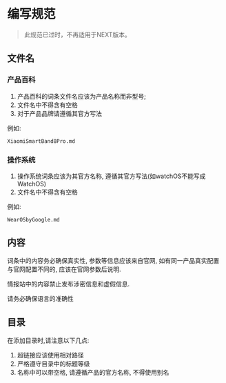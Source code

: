 # 编写规范

> 此规范已过时，不再适用于NEXT版本。

## 文件名
### 产品百科
1. 产品百科的词条文件名应该为产品名称而非型号;
2. 文件名中不得含有空格
3. 对于产品品牌请遵循其官方写法

例如:

    XiaomiSmartBand8Pro.md

### 操作系统
1. 操作系统词条应该为其官方名称, 遵循其官方写法(如watchOS不能写成WatchOS)
2. 文件名中不得含有空格

例如:

    WearOSbyGoogle.md

## 内容
词条中的内容务必确保真实性, 参数等信息应该来自官网, 如有同一产品真实配置与官网配置不同的, 应该在官网参数后说明.

情报站中的内容禁止发布涉密信息和虚假信息.

请务必确保语言的准确性

## 目录
在添加目录时,请注意以下几点:

1. 超链接应该使用相对路径
2. 严格遵守目录中的标题等级
3. 名称中可以带空格, 请遵循产品的官方名称, 不得使用别名

